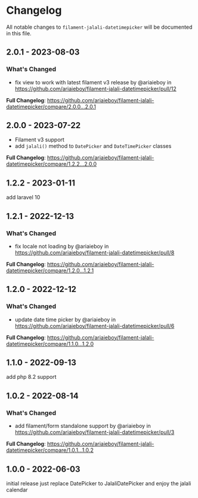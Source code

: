 # Changelog

All notable changes to `filament-jalali-datetimepicker` will be documented in this file.

## 2.0.1 - 2023-08-03

### What's Changed

- fix view to work with latest filament v3 release by @ariaieboy in https://github.com/ariaieboy/filament-jalali-datetimepicker/pull/12

**Full Changelog**: https://github.com/ariaieboy/filament-jalali-datetimepicker/compare/2.0.0...2.0.1

## 2.0.0 - 2023-07-22

- Filament v3 support
- add `jalali()` method to `DatePicker` and `DateTimePicker` classes

**Full Changelog**: https://github.com/ariaieboy/filament-jalali-datetimepicker/compare/1.2.2...2.0.0

## 1.2.2 - 2023-01-11

add laravel 10

## 1.2.1 - 2022-12-13

### What's Changed

- fix locale not loading by @ariaieboy in https://github.com/ariaieboy/filament-jalali-datetimepicker/pull/8

**Full Changelog**: https://github.com/ariaieboy/filament-jalali-datetimepicker/compare/1.2.0...1.2.1

## 1.2.0 - 2022-12-12

### What's Changed

- update date time picker by @ariaieboy in https://github.com/ariaieboy/filament-jalali-datetimepicker/pull/6

**Full Changelog**: https://github.com/ariaieboy/filament-jalali-datetimepicker/compare/1.1.0...1.2.0

## 1.1.0 - 2022-09-13

add php 8.2 support

## 1.0.2 - 2022-08-14

### What's Changed

- add filament/form standalone support by @ariaieboy in https://github.com/ariaieboy/filament-jalali-datetimepicker/pull/3

**Full Changelog**: https://github.com/ariaieboy/filament-jalali-datetimepicker/compare/1.0.1...1.0.2

## 1.0.0 - 2022-06-03

initial release just replace DatePicker to JalaliDatePicker and enjoy the jalali calendar
